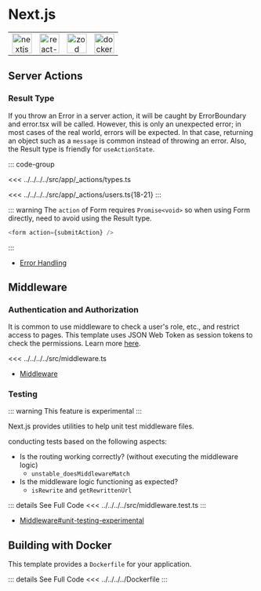 # Next.js

|                                                             |                                                                               |                                                       |                                                             |
| :---------------------------------------------------------: | :---------------------------------------------------------------------------: | :---------------------------------------------------: | :---------------------------------------------------------: |
| <img src="/images/libs/nextjs.png" alt="nextjs" width="40"> | <img src="/images/libs/react-hook-form.png" alt="react-hook-form" width="40"> | <img src="/images/libs/zod.svg" alt="zod" width="40"> | <img src="/images/libs/docker.png" alt="docker" width="40"> |

## Server Actions

### Result Type <Badge type="tip" text="Best Practice" />

If you throw an Error in a server action, it will be caught by ErrorBoundary and error.tsx will be called. However, this is only an unexpected error; in most cases of the real world, errors will be expected. In that case, returning an object such as a `message` is common instead of throwing an error. Also, the Result type is friendly for `useActionState`.

::: code-group

<!-- prettier-ignore -->
<<< ../../../../src/app/_actions/types.ts

<!-- prettier-ignore -->
<<< ../../../../src/app/_actions/users.ts{18-21}
:::

::: warning
The `action` of Form requires `Promise<void>` so when using Form directly, need to avoid using the Result type.

```ts
<form action={submitAction} />
```

:::

- [Error Handling](https://nextjs.org/docs/app/building-your-application/routing/error-handling)

## Middleware

### Authentication and Authorization <Badge type="tip" text="Best Practice" />

It is common to use middleware to check a user's role, etc., and restrict access to pages. This template uses JSON Web Token as session tokens to check the permissions.
Learn more [here](/features/next-auth).

<<< ../../../../src/middleware.ts

- [Middleware](https://nextjs.org/docs/app/building-your-application/routing/middleware)

### Testing

::: warning
This feature is experimental
:::

Next.js provides utilities to help unit test middleware files.

conducting tests based on the following aspects:

- Is the routing working correctly? (without executing the middleware logic)
  - `unstable_doesMiddlewareMatch`
- Is the middleware logic functioning as expected?
  - `isRewrite` and `getRewrittenUrl`

::: details See Full Code
<<< ../../../../src/middleware.test.ts
:::

- [Middleware#unit-testing-experimental](https://nextjs.org/docs/app/building-your-application/routing/middleware#unit-testing-experimental)

## Building with Docker <Badge type="warning" text="Optional" />

This template provides a `Dockerfile` for your application.

::: details See Full Code
<<< ../../../../Dockerfile
:::
